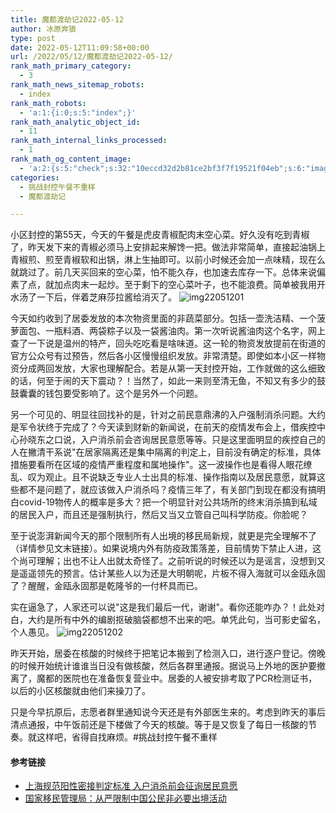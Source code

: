 ```yaml
---
title: 魔都渡劫记2022-05-12
author: 冰原奔狼
type: post
date: 2022-05-12T11:09:58+00:00
url: /2022/05/12/魔都渡劫记2022-05-12/
rank_math_primary_category:
  - 3
rank_math_news_sitemap_robots:
  - index
rank_math_robots:
  - 'a:1:{i:0;s:5:"index";}'
rank_math_analytic_object_id:
  - 11
rank_math_internal_links_processed:
  - 1
rank_math_og_content_image:
  - 'a:2:{s:5:"check";s:32:"10eccd32d2b81ce2bf3f7f19521f04eb";s:6:"images";a:0:{}}'
categories:
  - 挑战封控午餐不重样
  - 魔都渡劫记

---
```

小区封控的第55天，今天的午餐是虎皮青椒配肉末空心菜。好久没有吃到青椒了，昨天发下来的青椒必须马上安排起来解馋一把。做法非常简单，直接起油锅上青椒煎、煎至青椒软和出锅，淋上生抽即可。以前小时候还会加一点味精，现在么就跳过了。前几天买回来的空心菜，怕不能久存，也加速去库存一下。总体来说偏素了点，就加点肉末一起炒。至于剩下的空心菜叶子，也不能浪费。简单被我用开水汤了一下后，伴着芝麻莎拉酱给消灭了。
<img decoding="async" src="https://i0.wp.com/s2.loli.net/2022/05/12/rwHKykDdgz3RuQX.jpg?w=640&#038;ssl=1" alt="img22051201" data-recalc-dims="1" />

今天如约收到了居委发放的本次物资里面的非蔬菜部分。包括一壶洗洁精、一个菠萝面包、一瓶料酒、两袋粽子以及一袋酱油肉。第一次听说酱油肉这个名字，网上查了一下说是温州的特产，回头吃吃看是啥味道。这一轮的物资发放提前在街道的官方公众号有过预告，然后各小区慢慢组织发放。非常清楚。即使如本小区一样物资分成两回发放，大家也理解配合。若是从第一天封控开始，工作就做的这么细致的话，何至于闹的天下震动？！当然了，如此一来则至清无鱼，不知又有多少的鼓鼓囊囊的钱包要受影响了。这个是另外一个问题。

另一个可见的、明显往回找补的是，针对之前民意鼎沸的入户强制消杀问题。大约是军令状终于完成了？今天读到财新的新闻说，在前天的疫情发布会上，借疾控中心孙晓东之口说，入户消杀前会咨询居民意愿等等。只是这里面明显的疾控自己的人在撇清干系说"在居家隔离还是集中隔离的判定上，目前没有确定的标准，具体措施要看所在区域的疫情严重程度和属地操作"。这一波操作也是看得人眼花缭乱、叹为观止。且不说缺乏专业人士出具的标准、操作指南以及居民意愿，就算这些都不是问题了，就应该做入户消杀吗？疫情三年了，有关部门到现在都没有搞明白covid-19物传人的概率是多大？把一个明显针对公共场所的终末消杀搞到私域的居民入户，而且还是强制执行，然后又当又立管自己叫科学防疫。你脸呢？

至于说澎湃新闻今天的那个限制所有人出境的移民局新规，就更是完全理解不了（详情参见文末链接）。如果说境内外有防疫政策落差，目前情势下禁止人进，这个尚可理解；出也不让人出就太奇怪了。之前听说的时候还以为是谣言，没想到又是遥遥领先的预言。估计某些人以为还是大明朝呢，片板不得入海就可以金瓯永固了？醒醒，金瓯永固那是乾隆爷的一付杯具而已。

实在逼急了，人家还可以说"这是我们最后一代，谢谢"。看你还能咋办？！此处对白，大约是所有中外的编剧抠破脑袋都想不出来的吧。单凭此句，当可影史留名，个人愚见。
<img decoding="async" src="https://i0.wp.com/s2.loli.net/2022/05/12/W4yPCQ5ijcqELro.jpg?w=640&#038;ssl=1" alt="img22051202" data-recalc-dims="1" />

昨天开始，居委在核酸的时候终于把笔记本搬到了检测入口，进行逐户登记。傍晚的时候开始统计谁谁当日没有做核酸，然后各群里通报。据说马上外地的医护要撤离了，魔都的医院也在准备恢复营业中。居委的人被安排考取了PCR检测证书，以后的小区核酸就由他们来操刀了。

只是今早抗原后，志愿者群里通知说今天还是有外部医生来的。考虑到昨天的事后清点通报，中午饭前还是下楼做了今天的核酸。等于是又恢复了每日一核酸的节奏。就这样吧，省得自找麻烦。#挑战封控午餐不重样

#### 参考链接

  * [上海规范阳性密接判定标准 入户消杀前会征询居民意愿][1]
  * [国家移民管理局：从严限制中国公民非必要出境活动][2]

 [1]: https://www.caixin.com/2022-05-11/101883687.html
 [2]: https://news.sina.com.cn/c/2022-05-12/doc-imcwipii9472444.shtml
